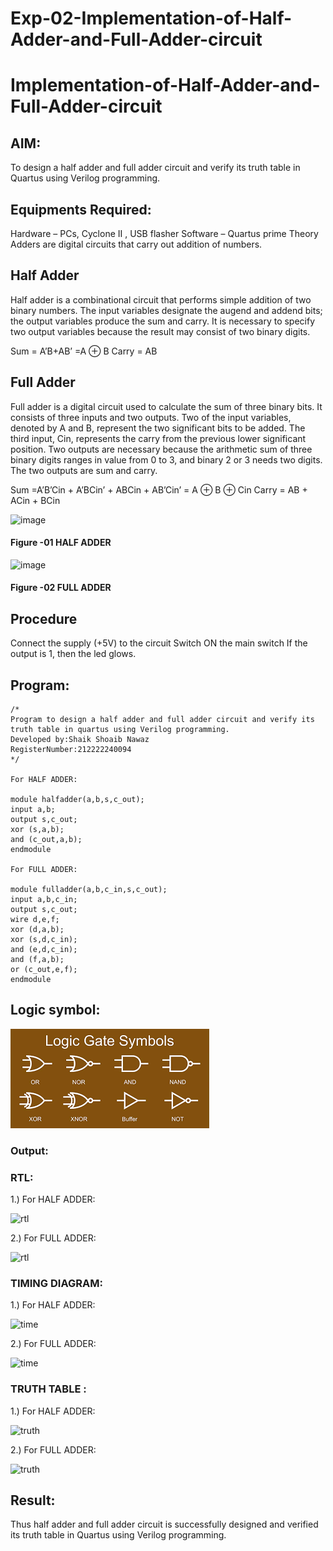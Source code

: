 # Exp-02-Implementation-of-Half-Adder-and-Full-Adder-circuit

# Implementation-of-Half-Adder-and-Full-Adder-circuit
## AIM:
To design a half adder and full adder circuit and verify its truth table in Quartus using Verilog programming.

## Equipments Required:
Hardware – PCs, Cyclone II , USB flasher
Software – Quartus prime
Theory
Adders are digital circuits that carry out addition of numbers.

## Half Adder
Half adder is a combinational circuit that performs simple addition of two binary numbers. The input variables designate the augend and addend bits; the output variables produce the sum and carry. It is necessary to specify two output variables because the result may consist of two binary digits.

Sum = A’B+AB’ =A ⊕ B Carry = AB

## Full Adder
Full adder is a digital circuit used to calculate the sum of three binary bits. It consists of three inputs and two outputs. Two of the input variables, denoted by A and B, represent the two significant bits to be added. The third input, Cin, represents the carry from the previous lower significant position. Two outputs are necessary because the arithmetic sum of three binary digits ranges in value from 0 to 3, and binary 2 or 3 needs two digits. The two outputs are sum and carry.

Sum =A’B’Cin + A’BCin’ + ABCin + AB’Cin’ = A ⊕ B ⊕ Cin Carry = AB + ACin + BCin

 ![image](https://user-images.githubusercontent.com/36288975/163552156-a13e5a56-c638-4110-97d9-8896907c8d25.png)

#### Figure -01 HALF ADDER 


![image](https://user-images.githubusercontent.com/36288975/163552057-b3547877-6d07-45b4-b7e0-bcfebfad9e1d.png)

#### Figure -02 FULL ADDER 

## Procedure

Connect the supply (+5V) to the circuit
Switch ON the main switch
If the output is 1, then the led glows.
## 
## Program:
```
/*
Program to design a half adder and full adder circuit and verify its truth table in quartus using Verilog programming.
Developed by:Shaik Shoaib Nawaz 
RegisterNumber:212222240094  
*/

For HALF ADDER:

module halfadder(a,b,s,c_out);
input a,b;
output s,c_out;
xor (s,a,b);
and (c_out,a,b);
endmodule

For FULL ADDER:

module fulladder(a,b,c_in,s,c_out);
input a,b,c_in;
output s,c_out;
wire d,e,f;
xor (d,a,b);
xor (s,d,c_in);
and (e,d,c_in);
and (f,a,b);
or (c_out,e,f);
endmodule
```
## Logic symbol:
![gates](./images/logicalgates.png)


### Output:
### RTL:
1.) For HALF ADDER: 

![rtl](.images/halfadderlogic.jpeg)

2.) For FULL ADDER:

![rtl](.images/fulladdderlogic.jpeg)
### TIMING DIAGRAM:

1.) For HALF ADDER: 

![time](.images/halfaddertime.jpeg)

2.) For FULL ADDER:

![time](.images/fulladdertime.jpeg)

### TRUTH TABLE :

1.) For HALF ADDER: 

![truth](.images/halfaddertruthtable.png)


2.) For FULL ADDER:

![truth](.images/fulladdertruthtable.png)

## Result:

Thus half adder and full adder circuit is successfully designed and verified its truth table in Quartus using Verilog programming.

